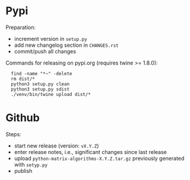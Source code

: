 Pypi
====

Preparation:
* increment version in `setup.py`
* add new changelog section in `CHANGES.rst`
* commit/push all changes

Commands for releasing on pypi.org (requires twine >= 1.8.0):

```
  find -name "*~" -delete
  rm dist/*
  python3 setup.py clean
  python3 setup.py sdist
  ./venv/bin/twine upload dist/*
```


Github
======

Steps:
* start new release (version: `vX.Y.Z`)
* enter release notes, i.e., significant changes since last release
* upload `python-matrix-algorithms-X.Y.Z.tar.gz` previously generated with `setyp.py`
* publish

